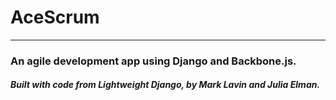 # AceScrum
---

### An agile development app using Django and Backbone.js.


##### Built with code from <i>Lightweight Django</i>, by Mark Lavin and Julia Elman.
